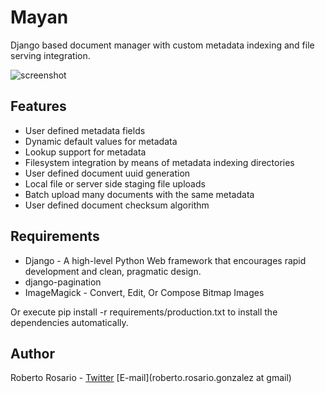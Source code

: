 Mayan
=============

Django based document manager with custom metadata indexing and file serving integration.
 
![screenshot](http://img84.imageshack.us/img84/4893/screenshot3qo.png)


Features
---

* User defined metadata fields
* Dynamic default values for metadata
* Lookup support for metadata
* Filesystem integration by means of metadata indexing directories
* User defined document uuid generation
* Local file or server side staging file uploads
* Batch upload many documents with the same metadata
* User defined document checksum algorithm


Requirements
---

* Django - A high-level Python Web framework that encourages rapid development and clean, pragmatic design.
* django-pagination
* ImageMagick - Convert, Edit, Or Compose Bitmap Images

Or execute pip install -r requirements/production.txt to install the dependencies automatically.


Author
------

Roberto Rosario - [Twitter](http://twitter.com/#siloraptor) [E-mail](roberto.rosario.gonzalez at gmail)

